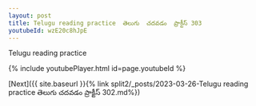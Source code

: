 ```yaml
---
layout: post
title: Telugu reading practice  తెలుగు  చదవడం  ప్రాక్టీస్ 303
youtubeId: wzE20c8hJpE
---
```

 
 
Telugu reading practice
 
 
 
 
 


{% include youtubePlayer.html id=page.youtubeId %}
 
[Next]({{ site.baseurl }}{% link  split2/_posts/2023-03-26-Telugu reading practice  తెలుగు  చదవడం  ప్రాక్టీస్ 302.md%})
 
